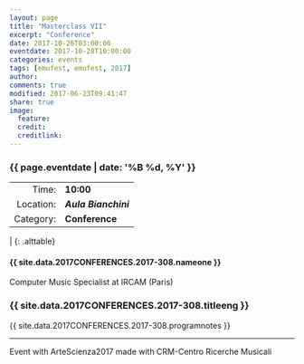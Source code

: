 ```yaml
---
layout: page
title: "Masterclass VII"
excerpt: "Conference"
date: 2017-10-26T03:00:00
eventdate: 2017-10-28T10:00:00
categories: events
tags: [emufest, emufest, 2017]
author:
comments: true
modified: 2017-06-23T09:41:47
share: true
image:
  feature:
  credit:
  creditlink:
---
```


### {{ page.eventdate | date: '%B %d, %Y' }}

|  |  |
|------------:|:------------|
| Time: | **10:00** |
| Location: | ***Aula Bianchini*** |
| Category: | **Conference** |
|
{: .alttable}

#### {{ site.data.2017CONFERENCES.2017-308.nameone }}
Computer Music Specialist at IRCAM (Paris)

### {{ site.data.2017CONFERENCES.2017-308.titleeng }}

{{ site.data.2017CONFERENCES.2017-308.programnotes }}


---
Event with ArteScienza2017 made with CRM-Centro Ricerche Musicali
